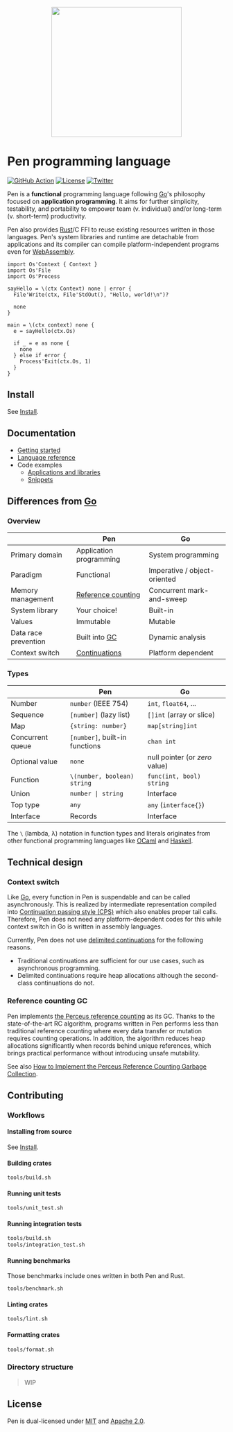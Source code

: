<p align="center"><img width="300px" src="https://pen-lang.org/favicon.svg" /></p>

# Pen programming language

[![GitHub Action](https://img.shields.io/github/workflow/status/pen-lang/pen/test?style=flat-square)](https://github.com/pen-lang/pen/actions)
[![License](https://img.shields.io/badge/license-MIT%20%2B%20Apache%202.0-yellow?style=flat-square)](#license)
[![Twitter](https://img.shields.io/badge/twitter-%40pen__language-blue?style=flat-square)](https://twitter.com/pen_language)

Pen is a **functional** programming language following [Go][go]'s philosophy focused on **application programming**. It aims for further simplicity, testability, and portability to empower team (v. individual) and/or long-term (v. short-term) productivity.

Pen also provides [Rust][rust]/C FFI to reuse existing resources written in those languages. Pen's system libraries and runtime are detachable from applications and its compiler can compile platform-independent programs even for [WebAssembly](https://webassembly.org/).

```pen
import Os'Context { Context }
import Os'File
import Os'Process

sayHello = \(ctx Context) none | error {
  File'Write(ctx, File'StdOut(), "Hello, world!\n")?

  none
}

main = \(ctx context) none {
  e = sayHello(ctx.Os)

  if _ = e as none {
    none
  } else if error {
    Process'Exit(ctx.Os, 1)
  }
}
```

## Install

See [Install](https://pen-lang.org/introduction/install.html).

## Documentation

- [Getting started](https://pen-lang.org/introduction/getting-started.html)
- [Language reference](https://pen-lang.org/references/language/syntax.html)
- Code examples
  - [Applications and libraries](https://github.com/pen-lang/pen/tree/main/examples)
  - [Snippets](https://pen-lang.org/examples)

## Differences from [Go][go]

### Overview

|                      | Pen                              | Go                           |
| -------------------- | -------------------------------- | ---------------------------- |
| Primary domain       | Application programming          | System programming           |
| Paradigm             | Functional                       | Imperative / object-oriented |
| Memory management    | [Reference counting][gc]         | Concurrent mark-and-sweep    |
| System library       | Your choice!                     | Built-in                     |
| Values               | Immutable                        | Mutable                      |
| Data race prevention | Built into [GC][gc]              | Dynamic analysis             |
| Context switch       | [Continuations](#context-switch) | Platform dependent           |

### Types

|                  | Pen                            | Go                             |
| ---------------- | ------------------------------ | ------------------------------ |
| Number           | `number` (IEEE 754)            | `int`, `float64`, ...          |
| Sequence         | `[number]` (lazy list)         | `[]int` (array or slice)       |
| Map              | `{string: number}`             | `map[string]int`               |
| Concurrent queue | `[number]`, built-in functions | `chan int`                     |
| Optional value   | `none`                         | null pointer (or _zero_ value) |
| Function         | `\(number, boolean) string`    | `func(int, bool) string`       |
| Union            | `number \| string`             | Interface                      |
| Top type         | `any`                          | `any` (`interface{}`)          |
| Interface        | Records                        | Interface                      |

The `\` (lambda, λ) notation in function types and literals originates from other functional programming languages like [OCaml](https://ocaml.org) and [Haskell](https://haskell.org).

## Technical design

### Context switch

Like [Go][go], every function in Pen is suspendable and can be called asynchronously. This is realized by intermediate representation compiled into [Continuation passing style (CPS)](https://en.wikipedia.org/wiki/Continuation-passing_style) which also enables proper tail calls. Therefore, Pen does not need any platform-dependent codes for this while context switch in Go is written in assembly languages.

Currently, Pen does not use [delimited continuations](https://en.wikipedia.org/wiki/Delimited_continuation) for the following reasons.

- Traditional continuations are sufficient for our use cases, such as asynchronous programming.
- Delimited continuations require heap allocations although the second-class continuations do not.

### Reference counting GC

Pen implements [the Perceus reference counting][perceus] as its GC. Thanks to the state-of-the-art RC algorithm, programs written in Pen performs less than traditional reference counting where every data transfer or mutation requires counting operations. In addition, the algorithm reduces heap allocations significantly when records behind unique references, which brings practical performance without introducing unsafe mutability.

See also [How to Implement the Perceus Reference Counting Garbage Collection](https://hackernoon.com/how-to-implement-the-perceus-reference-counting-garbage-collection).

## Contributing

### Workflows

#### Installing from source

See [Install](https://pen-lang.org/introduction/install.html#building-from-source).

#### Building crates

```sh
tools/build.sh
```

#### Running unit tests

```sh
tools/unit_test.sh
```

#### Running integration tests

```sh
tools/build.sh
tools/integration_test.sh
```

#### Running benchmarks

Those benchmarks include ones written in both Pen and Rust.

```sh
tools/benchmark.sh
```

#### Linting crates

```sh
tools/lint.sh
```

#### Formatting crates

```sh
tools/format.sh
```

### Directory structure

> WIP

## License

Pen is dual-licensed under [MIT](LICENSE-MIT) and [Apache 2.0](LICENSE-APACHE).

[gc]: #reference-counting-gc
[go]: https://go.dev/
[perceus]: https://www.microsoft.com/en-us/research/publication/perceus-garbage-free-reference-counting-with-reuse/
[rust]: https://www.rust-lang.org/
